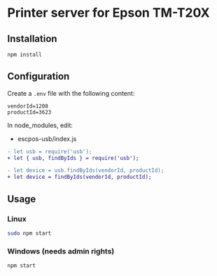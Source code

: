 # Printer server for Epson TM-T20X

## Installation
```bash
npm install
```

## Configuration
Create a `.env` file with the following content:
```dosini
vendorId=1208
productId=3623
```
In node_modules, edit:
- escpos-usb/index.js
```diff
- let usb = require('usb');
+ let { usb, findByIds } = require('usb');

- let device = usb.findByIds(vendorId, productId);
+ let device = findByIds(vendorId, productId);
```

## Usage
### Linux
```bash
sudo npm start
```
### Windows (needs admin rights)
```bash
npm start
```